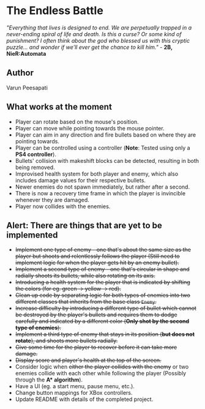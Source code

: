 # The Endless Battle

*"Everything that lives is designed to end. We are perpetually trapped in a never-ending spiral of life and death. Is this a curse? Or some kind of punishment? I often think about the god who blessed us with this cryptic puzzle... and wonder if we'll ever get the chance to kill him."* - **2B, NieR:Automata**

## Author
Varun Peesapati

## What works at the moment
* Player can rotate based on the mouse's position.
* Player can move while pointing towards the mouse pointer.
* Player can aim in any direction and fire bullets based on where they are pointing towards.
* Player can be controlled using a controller (**Note**: Tested using only a **PS4 controller**).
* Bullets' collision with makeshift blocks can be detected, resulting in both being removed.
* Improvised health system for both player and enemy, which also includes damage values for their respective bullets.
* Newer enemies do not spawn immediately, but rather after a second.
* There is now a recovery time frame in which the player is invincible whenever they are damaged.
* Player now collides with the enemies.

## Alert: There are things that are yet to be implemented
* ~~Implement one type of enemy - one that's about the same size as the player but shoots and relentlessly follows the player (Still need to implement logic for when the player gets hit by an enemy bullet).~~
* ~~Implement a second type of enemy - one that's circular in shape and radially shoots its bullets, while also rotating on its axis.~~
* ~~Introducing a health system for the player that is indicated by shifting the colors (for eg. green &#8594; yellow &#8594; red).~~
* ~~Clean up code by separating logic for both types of enemies into two different classes that inherits from the base class `Enemy`.~~
* ~~Increase difficulty by introducing a different type of bullet which cannot be destroyed by the player's bullets and requires them to dodge carefully and indicated by a different color (**Only shot by the second type of enemies**).~~
* ~~Implement a third type of enemy that stays in its position (**but does not rotate**), and shoots more bullets radially.~~
* ~~Give some time for the player to recover before it can take more damage.~~
* ~~Display score and player's health at the top of the screen.~~
* Consider logic when ~~either the player collides with the enemy~~ or two enemies collide with each other while following the player (Possibly through the **A&ast; algorithm**).
* Have a UI (eg. a start menu, pause menu, etc.).
* Change button mappings for XBox controllers.
* Update README with details of the completed project.